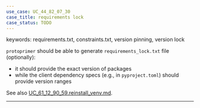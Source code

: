 ```yaml
---
use_case: UC_44_82_07_30
case_title: requirements lock
case_status: TODO
---
```


keywords: requirements.txt, constraints.txt, version pinning, version lock

`protoprimer` should be able to generate `requirements_lock.txt` file (optionally):
*   it should provide the exact version of packages
*   while the client dependency specs (e.g., in `pyproject.toml`) should provide version ranges

See also [UC_61_12_90_59.reinstall_venv.md][UC_61_12_90_59.reinstall_venv.md].

---

[UC_61_12_90_59.reinstall_venv.md]: UC_61_12_90_59.reinstall_venv.md
